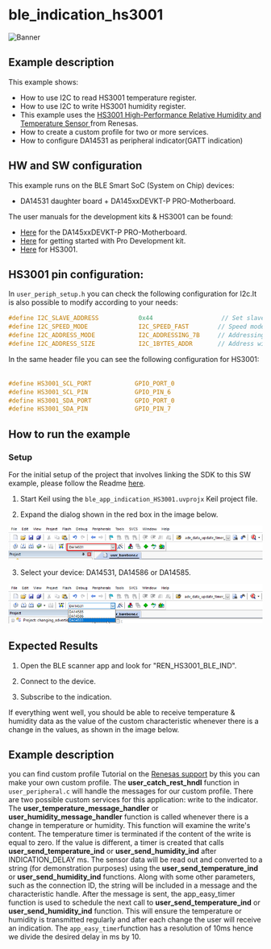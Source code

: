 # ble_indication_hs3001

![Banner](https://s3.eu-central-1.amazonaws.com/lpccs-docs.renesas.com/metadata/BLE_SDK6_examples/connectivity/ble_app_indication_HS3001/banner.svg?v=1)


## Example description

This example shows:
- How to use I2C to read HS3001 temperature register.
- How to use I2C to write HS3001 humidity register.
- This example uses the [HS3001 High-Performance Relative Humidity and Temperature Sensor ](https://www.renesas.com/us/en/products/sensor-products/humidity-sensors/hs3001-high-performance-relative-humidity-and-temperature-sensor) from Renesas.
- How to create a custom profile for two or more services.
- How to configure DA14531 as peripheral indicator(GATT indication)


## HW and SW configuration

This example runs on the BLE Smart SoC (System on Chip) devices:
- DA14531 daughter board + DA145xxDEVKT-P PRO-Motherboard.

The user manuals for the development kits & HS3001 can be found:
- [Here](https://www.renesas.com/eu/en/document/mat/um-b-114-da14531-development-kit-pro-hardware-user-manual) for the DA145xxDEVKT-P PRO-Motherboard.
- [Here](https://www.renesas.com/eu/en/document/mat/um-b-117-da14531-getting-started-pro-development-kit-html-chinese) for getting started with Pro Development kit.
- [Here](https://www.renesas.com/us/en/document/dst/hs300x-datasheet) for HS3001.



## HS3001 pin configuration:

In `user_periph_setup.h` you can check the following configuration for I2c.It is also possible to modify according to your needs:

```c
#define I2C_SLAVE_ADDRESS           0x44                   // Set slave device address
#define I2C_SPEED_MODE              I2C_SPEED_FAST        // Speed mode: 	I2C_SPEED_FAST (400 kbits/s)
#define I2C_ADDRESS_MODE            I2C_ADDRESSING_7B     // Addressing mode: I2C_ADDRESSING_7B
#define I2C_ADDRESS_SIZE            I2C_1BYTES_ADDR       // Address width: 	I2C_1BYTE_ADDR 

```


In the same header file you can see the following configuration for HS3001:

```c

#define HS3001_SCL_PORT            GPIO_PORT_0
#define HS3001_SCL_PIN	           GPIO_PIN_6
#define HS3001_SDA_PORT            GPIO_PORT_0
#define HS3001_SDA_PIN             GPIO_PIN_7

```

## How to run the example

### Setup
For the initial setup of the project that involves linking the SDK to this SW example, please follow the Readme [here](../../Readme.md).

1. Start Keil using the `ble_app_indication_HS3001.uvprojx` Keil project file.

2. Expand the dialog shown in the red box in the image below.

![Expand_Select_Device](assets/Expand_Select_Device.png)

3. Select your device: DA14531, DA14586 or DA14585.
		
![Select_Device](assets/Select_Device.png)



## Expected Results

1. Open the BLE scanner app and look for "REN_HS3001_BLE_IND".

2. Connect to the device.

3. Subscribe to the indication.

If everything went well, you should be able to receive temperature & humidity data as the value of the custom characteristic whenever there is a change in the values, as shown in the image below.



## Example description

you can find custom profile Tutorial on the [Renesas support](http://lpccs-docs.dialog-semiconductor.com/tutorial-custom-profile-DA145xx/introduction.html 
) by this you can make your own custom profile. The **user_catch_rest_hndl** function in `user_peripheral.c` will handle the messages for our custom profile. 
There are two possible custom services for this application: write to the indicator. The **user_temperature_message_handler** or **user_humidity_message_handler** function is called whenever there is a change in temperature or humidity. 
This function will examine the write's content. The temperature timer is terminated if the content of the write is equal to zero. If the value is different, a timer is created that calls **user_send_temperature_ind** or **user_send_humidity_ind** after INDICATION_DELAY ms. 
The sensor data will be read out and converted to a string (for demonstration purposes) using the **user_send_temperature_ind** or **user_send_humidity_ind** functions.
Along with some other parameters, such as the connection ID, the string will be included in a message and the characteristic handle. 
After the message is sent, the app_easy_timer function is used to schedule the next call to  **user_send_temperature_ind** or **user_send_humidity_ind** function. This will ensure the temperature or humidity is transmitted regularly and after each change the user will receive an indication. The `app_easy_timer`function
has a resolution of 10ms hence we divide the desired delay in ms by 10. 
